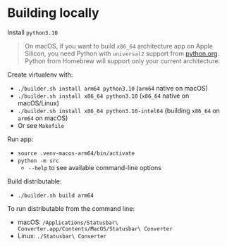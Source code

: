 # Building locally

Install `python3.10`

> On macOS, if you want to build `x86_64` architecture app on Apple Silicon, you need Python
> with `universal2` support from [python.org](https://www.python.org/downloads/release/python-31011/).
> Python from Homebrew will support only your current architecture.

Create virtualenv with:
- `./builder.sh install arm64 python3.10` (`arm64` native on macOS)
- `./builder.sh install x86_64 python3.10` (`x86_64` native on macOS/Linux)
- `./builder.sh install x86_64 python3.10-intel64` (building `x86_64` on `arm64` on macOS)
- Or see `Makefile`

Run app:
- `source .venv-macos-arm64/bin/activate`
- `python -m src`
  - `--help` to see available command-line options

Build distributable:
- `./builder.sh build arm64`

To run distributable from the command line:
- macOS: `/Applications/Statusbar\ Converter.app/Contents/MacOS/Statusbar\ Converter`
- Linux: `./Statusbar\ Converter`
